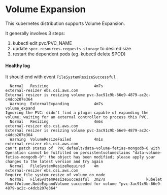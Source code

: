 # Volume Expansion

This kubernetes distribution supports Volume Expansion.

It generally involves 3 steps:

1. kubectl edit pvc/PVC_NAME
2. update `spec.resources.requests.storage` to desired size
3. restart the dependent pods (eg. kubectl delete $POD)

#### Healthy log

It should end with event `FileSystemResizeSuccessful`

```
  Normal   Resizing                    4m7s                   external-resizer ebs.csi.aws.com                                                          External resizer is resizing volume pvc-3ac91c9b-66e9-4879-ac2c-c4dcb207e364
  Warning  ExternalExpanding           4m7s                   volume_expand                                                                             Ignoring the PVC: didn't find a plugin capable of expanding the volume; waiting for an external controller to process this PVC.
  Normal   Resizing                    4m6s                   external-resizer ebs.csi.aws.com                                                          External resizer is resizing volume pvc-3ac91c9b-66e9-4879-ac2c-c4dcb207e364
  Warning  VolumeResizeFailed          4m1s                   external-resizer ebs.csi.aws.com                                                          can't patch status of  PVC default/data-volume-fetias-mongodb-0 with Operation cannot be fulfilled on persistentvolumeclaims "data-volume-fetias-mongodb-0": the object has been modified; please apply your changes to the latest version and try again
  Normal   FileSystemResizeRequired    4m                     external-resizer ebs.csi.aws.com                                                          Require file system resize of volume on node
  Normal   FileSystemResizeSuccessful  3m27s                  kubelet                                                                                   MountVolume.NodeExpandVolume succeeded for volume "pvc-3ac91c9b-66e9-4879-ac2c-c4dcb207e364"

```
